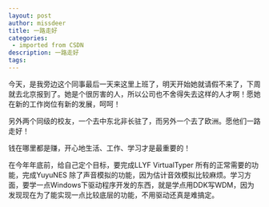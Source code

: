 ```yaml
---
layout: post
author: missdeer
title: 一路走好
categories: 
 - imported from CSDN
description: 一路走好
tags: 
---
```


今天，是我旁边这个同事最后一天来这里上班了，明天开始她就请假不来了，下周就去北京报到了。她是个很厉害的人，所以公司也不舍得失去这样的人才啊！愿她在新的工作岗位有新的发展，呵呵！

另外两个同级的校友，一个去中东北非长驻了，而另外一个去了欧洲。愿他们一路走好！

钱在哪里都是赚，开心地生活、工作、学习才是最重要的！

在今年年底前，给自己定个目标，要完成LLYF VirtualTyper 所有的正常需要的功能，完成YuyuNES 除了声音模拟的功能，因为估计音效模拟比较麻烦。学习方面，要学一点Windows下驱动程序开发的东西，就是学点用DDK写WDM，因为发现现在为了能实现一点比较底层的功能，不用驱动还真是难搞定。
